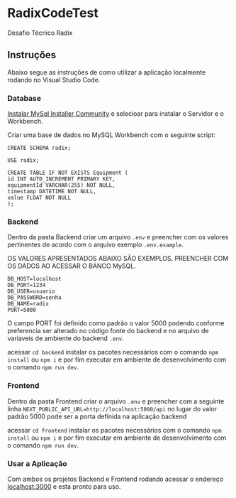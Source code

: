 # RadixCodeTest

Desafio Técnico Radix

## Instruções

Abaixo segue as instruções de como utilizar a 
aplicação localmente rodando no Visual Studio Code.

### Database

[Instalar MySql Installer Community](https://dev.mysql.com/downloads/installer/) e selecioar
para instalar o Servidor e o Workbench.

Criar uma base de dados no MySQL Workbench com o seguinte script:

```
CREATE SCHEMA radix;

USE radix;

CREATE TABLE IF NOT EXISTS Equipment (
id INT AUTO_INCREMENT PRIMARY KEY,
equipmentId VARCHAR(255) NOT NULL,
timestamp DATETIME NOT NULL,
value FLOAT NOT NULL
);
```

### Backend

Dentro da pasta Backend criar um arquivo `.env` e preencher 
com os valores pertinentes de acordo com o arquivo exemplo `.env.example`.

OS VALORES APRESENTADOS ABAIXO SÃO EXEMPLOS, 
PREENCHER COM OS DADOS AO ACESSAR O BANCO MySQL.

```
DB_HOST=localhost
DB_PORT=1234
DB_USER=usuario
DB_PASSWORD=senha
DB_NAME=radix
PORT=5000
```

O campo PORT foi definido como padrão o valor 5000 podendo conforme preferencia 
ser alterado no código fonte do backend e no arquivo de variaveis de ambiente do backend `.env`.

acessar `cd backend` instalar os pacotes necessários 
com o comando `npm install` ou `npm i` e por fim executar 
em ambiente de desenvolvimento com o comando `npm run dev`.

### Frontend

Dentro da pasta Frontend criar o arquivo `.env` e 
preencher com a seguinte linha `NEXT_PUBLIC_API_URL=http://localhost:5000/api`
no lugar do valor padrão 5000 pode ser a porta definida na aplicação backend

acessar `cd frontend` instalar os pacotes necessários 
com o comando `npm install` ou `npm i` e por fim executar 
em ambiente de desenvolvimento com o comando `npm run dev`.

### Usar a Aplicação

Com ambos os projetos Backend e Frontend rodando acessar o endereço 
[localhost:3000](https://localhost:3000) e esta pronto para uso.